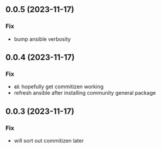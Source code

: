 ## 0.0.5 (2023-11-17)

### Fix

- bump ansible verbosity

## 0.0.4 (2023-11-17)

### Fix

- **ci**: hopefully get commitizen working
- refresh ansible after installing community general package

## 0.0.3 (2023-11-17)

### Fix

- will sort out commitizen later
